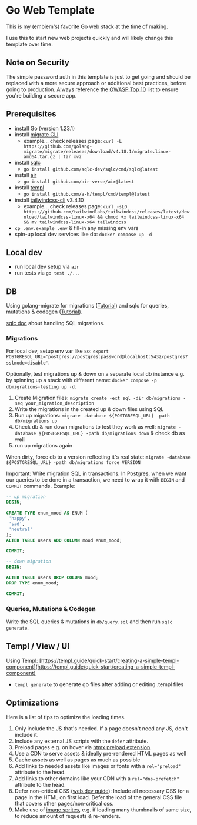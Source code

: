 # Go Web Template

This is my (embiem's) favorite Go web stack at the time of making.

I use this to start new web projects quickly and will likely change this template over time.

## Note on Security

The simple password auth in this template is just to get going and should be replaced with a more secure approach or additional best practices, before going to production. Always reference the [OWASP Top 10](https://owasp.org/www-project-top-ten/) list to ensure you're building a secure app.

## Prerequisites

- install Go (version 1.23.1)
- install [migrate CLI](https://github.com/golang-migrate/migrate/tree/master/cmd/migrate)
  - example... check releases page: `curl -L https://github.com/golang-migrate/migrate/releases/download/v4.18.1/migrate.linux-amd64.tar.gz | tar xvz`
- install [sqlc](https://docs.sqlc.dev/en/stable/overview/install.html)
  - `go install github.com/sqlc-dev/sqlc/cmd/sqlc@latest`
- install [air](https://github.com/air-verse/air#installation)
  - `go install github.com/air-verse/air@latest`
- install [templ](https://templ.guide/quick-start/installation)
  - `go install github.com/a-h/templ/cmd/templ@latest`
- install [tailwindcss-cli](https://tailwindcss.com/blog/standalone-cli) v3.4.10
  - example... check releases page: `curl -sLO https://github.com/tailwindlabs/tailwindcss/releases/latest/download/tailwindcss-linux-x64 && chmod +x tailwindcss-linux-x64 && mv tailwindcss-linux-x64 tailwindcss`
- `cp .env.example .env` & fill-in any missing env vars
- spin-up local dev services like db: `docker compose up -d`

## Local dev

- run local dev setup via `air`
- run tests via `go test ./...`

## DB

Using golang-migrate for migrations ([Tutorial](https://github.com/golang-migrate/migrate/blob/master/database/postgres/TUTORIAL.md)) and sqlc for queries, mutations & codegen ([Tutorial](https://docs.sqlc.dev/en/stable/tutorials/getting-started-postgresql.html)).

[sqlc doc](https://docs.sqlc.dev/en/stable/howto/ddl.html) about handling SQL migrations.

### Migrations

For local dev, setup env var like so: `export POSTGRESQL_URL='postgres://postgres:password@localhost:5432/postgres?sslmode=disable'`.

Optionally, test migrations up & down on a separate local db instance e.g. by spinning up a stack with different name: `docker compose -p dbmigrations-testing up -d`.

1. Create Migration files: `migrate create -ext sql -dir db/migrations -seq your_migration_description`
2. Write the migrations in the created up & down files using SQL
3. Run up migrations: `migrate -database ${POSTGRESQL_URL} -path db/migrations up`
4. Check db & run down migrations to test they work as well: `migrate -database ${POSTGRESQL_URL} -path db/migrations down` & check db as well
5. run up migrations again

When dirty, force db to a version reflecting it's real state: `migrate -database ${POSTGRESQL_URL} -path db/migrations force VERSION`

Important: Write migration SQL in transactions. In Postgres, when we want our queries to be done in a transaction, we need to wrap it with `BEGIN` and `COMMIT` commands. Example:

```sql
-- up migration
BEGIN;

CREATE TYPE enum_mood AS ENUM (
 'happy',
 'sad',
 'neutral'
);
ALTER TABLE users ADD COLUMN mood enum_mood;

COMMIT;
```

```sql
-- down migration
BEGIN;

ALTER TABLE users DROP COLUMN mood;
DROP TYPE enum_mood;

COMMIT;
```

### Queries, Mutations & Codegen

Write the SQL queries & mutations in `db/query.sql` and then run `sqlc generate`.

## Templ / View / UI

Using Templ: [https://templ.guide/quick-start/creating-a-simple-templ-component](https://templ.guide/quick-start/creating-a-simple-templ-component)

- `templ generate` to generate go files after adding or editing .templ files

## Optimizations

Here is a list of tips to optimize the loading times.

1. Only include the JS that's needed. If a page doesn't need any JS, don't include it.
2. Include any external JS scripts with the `defer` attribute.
3. Preload pages e.g. on hover via [htmx preload extension](https://htmx.org/extensions/preload/)
4. Use a CDN to serve assets & ideally pre-rendered HTML pages as well
5. Cache assets as well as pages as much as possible
6. Add links to needed assets like images or fonts with a `rel="preload"` attribute to the head.
7. Add links to other domains like your CDN with a `rel="dns-prefetch"` attribute to the head.
8. Defer non-critical CSS ([web.dev guide](https://web.dev/articles/defer-non-critical-css#optimize)): Include all necessary CSS for a page in the HTML on first load. Defer the load of the general CSS file that covers other pages/non-critical css.
9. Make use of [image sprites](https://developer.mozilla.org/en-US/docs/Web/CSS/CSS_images/Implementing_image_sprites_in_CSS), e.g. if loading many thumbnails of same size, to reduce amount of requests & re-renders.
